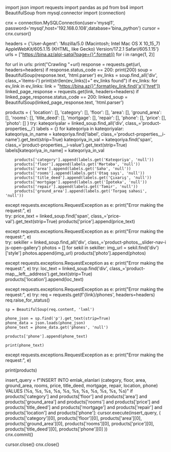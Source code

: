 import json
import requests
import pandas as pd
from bs4 import BeautifulSoup
from mysql.connector import (connection)

cnx = connection.MySQLConnection(user='mysql1', password='mysql',host='192.168.0.108',database='bina_python')
cursor = cnx.cursor()


headers = {'User-Agent': 'Mozilla/5.0 (Macintosh; Intel Mac OS X 10_15_7) AppleWebKit/605.1.15 (KHTML, like Gecko) Version/17.2.1 Safari/605.1.15'}
urls = ["https://bina.az/alqi-satqi?page={}".format(i) for i in range(1, 2)]

for url in urls:
    print("Crawling "+url)
    response = requests.get(url, headers=headers)
    if response.status_code == 200:
        print(200)
        soup = BeautifulSoup(response.text, 'html.parser')
        ev_links = soup.find_all('div', class_='items-i')
        print(str(len(ev_links))+" ev_links found")
        if ev_links:
            for ev_link in ev_links:
                link = "https://bina.az{}".format(ev_link.find('a')['href'])
                linked_page_response = requests.get(link, headers=headers)
                if linked_page_response.status_code == 200:
                    linked_soup = BeautifulSoup(linked_page_response.text, 'html.parser')
                    
                
products = {
    'location': [],
    'category': [],
    'floor': [],
    'area': [],
    'ground_area': [],
    'rooms': [],
    'title_deed': [],
    'mortgage': [],
    'repair': [],
    'phone': [],
    'price': [],
    'photo': []
}
try:
    kateqoriyalar = linked_soup.find_all('div', class_='product-properties__i')
    labels = {}
    for kateqoriya in kateqoriyalar:
        kateqoriya_in_name = kateqoriya.find('label', class_='product-properties__i-name').get_text(strip=True)
        kateqoriya_in_val = kateqoriya.find('span', class_='product-properties__i-value').get_text(strip=True)
        labels[kateqoriya_in_name] = kateqoriya_in_val

        products['category'].append(labels.get('Kateqoriya', 'null'))
        products['floor'].append(labels.get('Mərtəbə', 'null'))
        products['area'].append(labels.get('Sahə', 'null'))
        products['rooms'].append(labels.get('Otaq sayı', 'null'))
        products['title_deed'].append(labels.get('Çıxarış', 'null'))
        products['mortgage'].append(labels.get('İpoteka', 'null'))
        products['repair'].append(labels.get('Təmir', 'null'))
        products['ground_area'].append(labels.get('Torpaq sahəsi', 'null'))
                  
except requests.exceptions.RequestException as e:
    print("Error making the request:", e)                    
try:
    price_text = linked_soup.find('span', class_='price-val').get_text(strip=True)
    products['price'].append(price_text)

except requests.exceptions.RequestException as e:
    print("Error making the request:", e)                    
try:
    sekiller = linked_soup.find_all('div', class_='product-photos__slider-nav-i js-open-gallery')
    photos = []
    for sekil in sekiller:
        img_url = sekil.find('div')['style']
        photos.append(img_url)
        products['photo'].append(photos)
                    
except requests.exceptions.RequestException as e:
    print("Error making the request:", e)
try:
    loc_text = linked_soup.find('div', class_='product-map__left__address').get_text(strip=True)
    products['location'].append(loc_text)
    
except requests.exceptions.RequestException as e:
    print("Error making the request:", e)
try:
    req = requests.get(f'{link}/phones', headers=headers)
    req.raise_for_status() 

    sp = BeautifulSoup(req.content, 'lxml')

    phone_json = sp.find('p').get_text(strip=True)
    phone_data = json.loads(phone_json)
    phone_text = phone_data.get('phones', 'null')

    products['phone'].append(phone_text)

    print(phone_text)
except requests.exceptions.RequestException as e:
    print("Error making the request:", e)

print(products)                      

        
insert_query = f"INSERT INTO emlak_elanlari (category, floor, area, ground_area, rooms, price, title_deed, mortgage, repair, location, phone) VALUES (%s, %s, %s, %s, %s, %s, %s, %s, %s, %s, %s)"
if products['category'] and products['floor'] and products['area'] and products['ground_area'] and products['rooms'] and products['price'] and products['title_deed'] and products['mortgage'] and products['repair'] and products['location'] and products['phone']:
    cursor.execute(insert_query, (
        products['category'][0], 
        products['floor'][0], 
        products['area'][0], 
        products['ground_area'][0], 
        products['rooms'][0],
        products['price'][0], 
        products['title_deed'][0], 
        products['phone'][0]
    ))    
cnx.commit()

cursor.close()
cnx.close()
